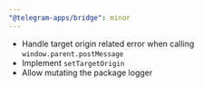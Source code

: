 ```yaml
---
"@telegram-apps/bridge": minor
---
```


- Handle target origin related error when calling `window.parent.postMessage`
- Implement `setTargetOrigin`
- Allow mutating the package logger
